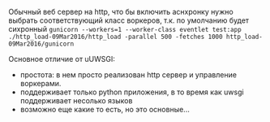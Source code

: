 Обычный веб сервер на http, что бы включить аснхронку нужно выбрать соответствующий класс воркеров, т.к. по умолчанию будет сихронный
`gunicorn --workers=1 --worker-class eventlet test:app`
` ./http_load-09Mar2016/http_load -parallel 500 -fetches 1000 http_load-09Mar2016/gunicorn`

Основное отличие от uUWSGI:
* простота: в нем просто реализован http сервер и управление воркерами. 
* поддерживает только python приложения, в то время как uwsgi поддерживает несолько языков
* возможно еще какие то есть, но это основные...
